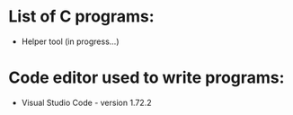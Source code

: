 # List of C programs:
- Helper tool  (in progress...)

# Code editor used to write programs:
- Visual Studio Code - version 1.72.2
